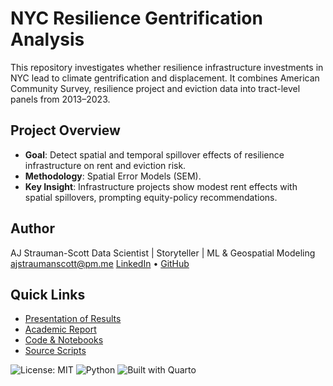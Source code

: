 # NYC Resilience Gentrification Analysis

This repository investigates whether resilience infrastructure investments in NYC lead to climate gentrification and displacement. It combines American Community Survey, resilience project and eviction data into tract-level panels from 2013–2023.

## Project Overview
- **Goal**: Detect spatial and temporal spillover effects of resilience infrastructure on rent and eviction risk.
- **Methodology**: Spatial Error Models (SEM).
- **Key Insight**: Infrastructure projects show modest rent effects with spatial spillovers, prompting equity-policy recommendations.

## Author
AJ Strauman-Scott
Data Scientist | Storyteller | ML & Geospatial Modeling
ajstraumanscott@pm.me
[LinkedIn](www.linkedin.com/in/ajstraumanscott) • [GitHub](https://github.com/ajsscott)

##  Quick Links
-  [Presentation of Results](./straumanscott_resilience-gentrification-NYC-presentation.pdf)
-  [Academic Report](./straumanscott_resilience-gentrification-NYC-report.pdf)
-  [Code & Notebooks](./notebooks)
-  [Source Scripts](./src)

![License: MIT](https://img.shields.io/badge/License-MIT-blue.svg)
![Python](https://img.shields.io/badge/python-3.11-blue)
![Built with Quarto](https://img.shields.io/badge/docs-Quarto-orange)
